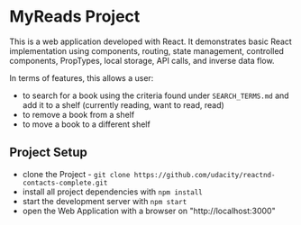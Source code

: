 # MyReads Project
This is a web application developed with React. It demonstrates basic React implementation using components, routing, state management, controlled components, PropTypes, local storage, API calls, and inverse data flow.

In terms of features, this allows a user:
* to search for a book using the criteria found under `SEARCH_TERMS.md` and add it to a shelf (currently reading, want to read, read)
* to remove a book from a shelf
* to move a book to a different shelf

## Project Setup

* clone the Project - `git clone https://github.com/udacity/reactnd-contacts-complete.git`
* install all project dependencies with `npm install`
* start the development server with `npm start`
* open the Web Application with a browser on "http://localhost:3000"
